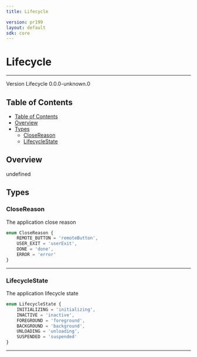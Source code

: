 ```yaml
---
title: Lifecycle

version: pr199
layout: default
sdk: core
---
```


# Lifecycle
---
Version Lifecycle 0.0.0-unknown.0

## Table of Contents
   - [Table of Contents](#table-of-contents)
   - [Overview](#overview)
   - [Types](#types)
     - [CloseReason](#closereason)
     - [LifecycleState](#lifecyclestate)


## Overview
 undefined

## Types

### CloseReason

The application close reason

```typescript
enum CloseReason {
	REMOTE_BUTTON = 'remoteButton',
	USER_EXIT = 'userExit',
	DONE = 'done',
	ERROR = 'error'
}

```



---
### LifecycleState

The application lifecycle state

```typescript
enum LifecycleState {
	INITIALIZING = 'initializing',
	INACTIVE = 'inactive',
	FOREGROUND = 'foreground',
	BACKGROUND = 'background',
	UNLOADING = 'unloading',
	SUSPENDED = 'suspended'
}

```



---